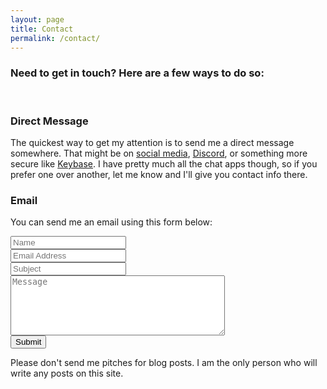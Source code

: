 ```yaml
---
layout: page
title: Contact
permalink: /contact/
---
```

<script src="https://www.google.com/recaptcha/api.js" async defer></script>
 <script>
   function onSubmit(token) {
     document.getElementById("contact-form").submit();
   }
 </script>

### Need to get in touch? Here are a few ways to do so:

<br />

### Direct Message

The quickest way to get my attention is to send me a direct message somewhere. That might be
on [social media](https://snailedit.social/@zmk), [Discord](https://discord.gg/TaG9bnm), or something more secure like [<i class="fa fa-key"></i> Keybase](https://keybase.io/zmknox). I have pretty much all the chat apps though,
so if you prefer one over another, let me know and I'll give you contact info there.

### Email

You can send me an email using this form below:

<form id="contact-form" action="https://formspree.io/f/mdopzrrg" method="POST">
    <div class="form-group row">
        <div class=" col-sm-6 mb-3">
            <input class="form-control form-control-lg contact-form" type="text" name="name" placeholder="Name">
        </div>
        <div class="col-sm-6 mb-3">
            <input class="form-control form-control-lg contact-form" type="email" name="_replyto" placeholder="Email Address">
        </div>
    </div>
    <div class="form-group row mb-3">
      <div class="col">
        <input class="form-control form-control-lg contact-form" type="text" name="_subject" placeholder="Subject">
      </div>
    </div>
    <div class="form-group row mb-3">
      <div class="col">
        <textarea class="form-control contact-form" name="message" placeholder="Message" cols="40" rows="6"></textarea>
      </div>
    </div>
    <div class="form-group row">
      <div class="col">
        <button class="g-recaptcha btn btn-primary btn-lg" 
        data-sitekey="6LflGvAZAAAAAEjM45Q2MVAWdC1TFlRevZLqDwWt" 
        data-callback='onSubmit' 
        data-action='submit'>Submit</button>
      </div>
    </div>
</form>

Please don't send me pitches for blog posts. I am the only person who will write any posts on this site.
